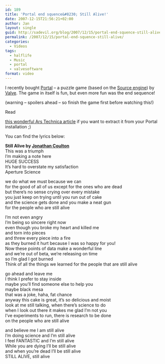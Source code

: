 ```yaml
---
id: 189
title: 'Portal end squence&#8230; Still Alive!'
date: 2007-12-15T21:56:21+02:00
author: Jan
layout: single
guid: http://sadevil.org/blog/2007/12/15/portal-end-squence-still-alive/
permalink: /2007/12/15/portal-end-squence-still-alive/
categories:
  - Videos
tags:
  - halflife
  - Music
  - portal
  - valvesoftware
format: video
---
```

I recently bought <a href="http://orange.half-life2.com/portal.html" target="_blank">Portal</a> &#8211; a puzzle game (based on the <a href="http://www.valvesoftware.com/sourcelicense/default.htm" target="_blank">Source engine</a>) by <a href="http://www.valvesoftware.com/" target="_blank">Valve</a>. The game in itself is fun, but even more fun was the end sequence!

(warning &#8211; spoilers ahead &#8211; so finish the game first before watching this!)

<center>
</center>Read 

<a href="http://arstechnica.com/journals/thumbs.ars/2007/10/11/portal-has-the-best-song-in-modern-gaming-here-is-how-you-get-it-from-your-install" target="_blank">this wonderful Ars Technica article</a> if you want to extract it from your Portal installation ;)

You can find the lyrics below:

<!--more-->

**Still Alive by <a href="http://www.jonathancoulton.com/" target="_blank">Jonathan Coulton</a>**  
This was a triumph  
I&#8217;m making a note here  
HUGE SUCCESS  
It&#8217;s hard to overstate my satisfaction  
Aperture Science

we do what we must because we can  
for the good of all of us except for the ones who are dead  
but there&#8217;s no sense crying over every mistake  
you just keep on trying until you run out of cake  
and the science gets done and you make a neat gun  
for the people who are still alive

I&#8217;m not even angry  
I&#8217;m being so sincere right now  
even though you broke my heart and killed me  
and torn into pieces  
and threw every piece into a fire  
as they burned it hurt because I was so happy for you!  
Now these points of data make a wonderful line  
and we&#8217;re out of beta, we&#8217;re releasing on time  
so I&#8217;m glad I got burned  
Think of all the things we learned for the people that are still alive

go ahead and leave me  
I think I prefer to stay inside  
maybe you&#8217;ll find someone else to help you  
maybe black mesa  
that was a joke, haha, fat chance  
anyway this cake is great, it&#8217;s so delicious and moist  
look at me still talking, when there&#8217;s science to do  
when I look out there it makes me glad I&#8217;m not you  
I&#8217;ve experiments to run, there is research to be done  
on the people who are still alive

and believe me I am still alive  
I&#8217;m doing science and I&#8217;m still alive  
I feel FANTASTIC and I&#8217;m still alive  
While you are dying I&#8217;ll be still alive  
and when you&#8217;re dead I&#8217;ll be still alive  
STILL ALIVE, still alive